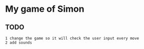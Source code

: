 # My game of Simon

## TODO
    1 change the game so it will check the user input every move
    2 add sounds